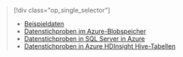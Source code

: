 > [!div class="op_single_selector"]
> * [Beispieldaten](../articles/machine-learning/team-data-science-process/sample-data.md)
> * [Datenstichproben im Azure-Blobspeicher](../articles/machine-learning/team-data-science-process/sample-data-blob.md)
> * [Datenstichproben in SQL Server in Azure](../articles/machine-learning/team-data-science-process/sample-data-sql-server.md)
> * [Datenstichproben in Azure HDInsight Hive-Tabellen](../articles/machine-learning/team-data-science-process/sample-data-hive.md)
> 
> 

